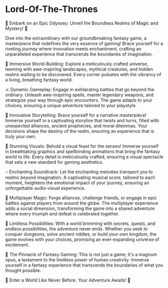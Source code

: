 # Lord-Of-The-Thrones

🌟 Embark on an Epic Odyssey: Unveil the Boundless Realms of Magic and Mystery! 🌟

Dive into the extraordinary with our groundbreaking fantasy game, a masterpiece that redefines the very essence of gaming! Brace yourself for a riveting journey where innovation meets enchantment, crafting an unparalleled experience that transcends the boundaries of imagination.

🏰 Immersive World-Building: Explore a meticulously crafted universe, teeming with awe-inspiring landscapes, mythical creatures, and hidden realms waiting to be discovered. Every corner pulsates with the vibrancy of a living, breathing fantasy world.

⚔️ Dynamic Gameplay: Engage in exhilarating battles that go beyond the ordinary. Unleash awe-inspiring spells, master legendary weapons, and strategize your way through epic encounters. The game adapts to your choices, ensuring a unique adventure tailored to your playstyle.

🤯 Innovative Storytelling: Brace yourself for a narrative masterpiece! Immerse yourself in a captivating storyline that twists and turns, filled with unexpected alliances, ancient prophecies, and moral dilemmas. Your decisions shape the destiny of the realm, ensuring an experience that is truly your own.

🎨 Stunning Visuals: Behold a visual feast for the senses! Immerse yourself in breathtaking graphics and spellbinding animations that bring the fantasy world to life. Every detail is meticulously crafted, ensuring a visual spectacle that sets a new standard for gaming aesthetics.

🎶 Enchanting Soundtrack: Let the enchanting melodies transport you to realms beyond imagination. A captivating musical score, tailored to each moment, heightens the emotional impact of your journey, ensuring an unforgettable audio-visual experience.

👫 Multiplayer Magic: Forge alliances, challenge friends, or engage in epic battles against players from around the globe. The multiplayer experience adds a social dimension, transforming the game into a shared adventure where every triumph and defeat is celebrated together.

🌌 Limitless Possibilities: With a world brimming with secrets, quests, and endless possibilities, the adventure never ends. Whether you seek to conquer dungeons, solve ancient riddles, or build your own kingdom, the game evolves with your choices, promising an ever-expanding universe of excitement.

🌈 The Pinnacle of Fantasy Gaming: This is not just a game; it's a magnum opus, a testament to the limitless power of human creativity. Immerse yourself in a fantasy experience that transcends the boundaries of what you thought possible.

🔮 Enter a World Like Never Before. Your Adventure Awaits! 🔮
